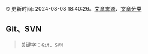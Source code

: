 :alarm_clock: 更新时间: 2024-08-08 18:40:26。[文章来源](/README.md)、[文章分类](/TAGS.md)

## Git、SVN


> 关键字：`Git`、`SVN`



